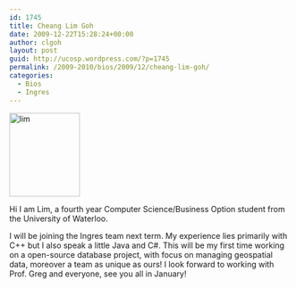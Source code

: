 ```yaml
---
id: 1745
title: Cheang Lim Goh
date: 2009-12-22T15:28:24+00:00
author: clgoh
layout: post
guid: http://ucosp.wordpress.com/?p=1745
permalink: /2009-2010/bios/2009/12/cheang-lim-goh/
categories:
  - Bios
  - Ingres
---
```

[<img class="alignnone size-thumbnail wp-image-1746" title="lim" src="http://ucosp.files.wordpress.com/2009/12/lim.jpg?w=126" alt="lim" width="126" height="150" />](http://ucosp.files.wordpress.com/2009/12/lim.jpg)

Hi I am Lim, a fourth year Computer Science/Business Option student from the University of Waterloo.

I will be joining the Ingres team next term. My experience lies primarily with C++ but I also speak a little Java and C#. This will be my first time working on a open-source database project, with focus on managing geospatial data, moreover a team as unique as ours! I look forward to working with Prof. Greg and everyone, see you all in January!